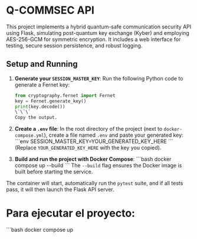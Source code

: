 # Q-COMMSEC API

This project implements a hybrid quantum-safe communication security API using Flask, simulating post-quantum key exchange (Kyber) and employing AES-256-GCM for symmetric encryption. It includes a web interface for testing, secure session persistence, and robust logging.

## Setup and Running

1.  **Generate your `SESSION_MASTER_KEY`**:
    Run the following Python code to generate a Fernet key:
    ```python
    from cryptography.fernet import Fernet
    key = Fernet.generate_key()
    print(key.decode())
    \`\`\`
    Copy the output.

2.  **Create a `.env` file**:
    In the root directory of the project (next to `docker-compose.yml`), create a file named `.env` and paste your generated key:
    \`\`\`env
    SESSION_MASTER_KEY=YOUR_GENERATED_KEY_HERE
    \`\`\`
    (Replace `YOUR_GENERATED_KEY_HERE` with the key you copied).

3.  **Build and run the project with Docker Compose**:
    \`\`\`bash
    docker compose up --build
    \`\`\`
    The `--build` flag ensures the Docker image is built before starting the service.

The container will start, automatically run the `pytest` suite, and if all tests pass, it will then launch the Flask API server.

# Para ejecutar el proyecto:
\`\`\`bash
docker compose up
